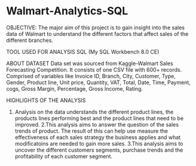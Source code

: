 # Walmart-Analytics-SQL

OBJECTIVE:
The major aim of this project is to gain insight into the sales data of Walmart to understand the different factors that affect sales of the different branches.

TOOL USED FOR ANALYSIS
SQL (My SQL Workbench 8.0 CE)

ABOUT DATASET
Data set was sourced from Kaggle-Walmart Sales Forecasting Competition. It consists of one CSV file with 600+ records.
Comprised of variables like Invoice ID, Branch, City, Customer, Type, Gender, Product line, Unit price, Quantity, VAT, Total, Date, Time, Payment, cogs, Gross Margin, Percentage, Gross Income, Rating.

HIGHLIGHTS OF THE ANALYSIS
1. Analysis on the data understands the different product lines, the products lines performing best and the product lines that need to be improved.
2.This analysis aims to answer the question of the sales trends of product. The result of this can help use measure the effectiveness of each sales strategy the business applies and what modificatoins are needed to gain more sales.
3.This analysis aims to uncover the different customers segments, purchase trends and the profitability of each customer segment.
